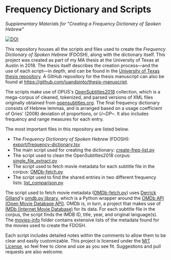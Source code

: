 # Frequency Dictionary and Scripts

*Supplementary Materials for "Creating a Frequency Dictionary of Spoken Hebrew"*

[![DOI](https://zenodo.org/badge/123617466.svg)](https://zenodo.org/badge/latestdoi/123617466)

This repository houses all the scripts and files used to create the *Frequency Dictionary of Spoken Hebrew* (FDOSH), along with the dictionary itself. This project was created as part of my MA thesis at the University of Texas at Austin in 2018. The thesis itself describes the creation process—and the use of each script—in depth, and can be found in the [University of Texas thesis repository](https://repositories.lib.utexas.edu/handle/2152/11). A GitHub repository for the thesis manuscript can also be found at <https://github.com/juandpinto/thesis-manuscript>.

The scripts make use of OPUS's [OpenSubtitles2018](http://opus.nlpl.eu/OpenSubtitles2018.php) collection, which is a mega-corpus of cleaned, tokenized, and parsed versions of XML files originally obtained from [opensubtitles.org](http://opensubtitles.org). The final frequency dictionary consists of Hebrew lemmas, and is arranged based on a usage coefficient of Gries' (2008) deviation of proportions, or *U~DP~*. It also includes frequency and range measures for each entry.

The most important files in this repository are listed below.

- The *Frequency Dictionary of Spoken Hebrew* (FDOSH): [export/frequency-dictionary.tsv](export/frequency-dictionary.tsv)
- The main script used for creating the dictionary: [create-freq-list.py](create-freq-list.py)
- The script used to clean the OpenSubtitles2018 corpus: [single_file_extract.py](single_file_extract.py)
- The script used to fetch movie metadata for each subtitle file in the corpus: [OMDb-fetch.py](OMDb-fetch.py)
- The script used to find the shared entries in two different frequency lists: [list_comparison.py](list_comparison.py)

The script used to fetch movie metadata ([OMDb-fetch.py](OMDb-fetch.py)) uses [Derrick Gilland](https://github.com/dgilland)'s [omdb.py library](https://github.com/dgilland/omdb.py), which is a Python wrapper around the [OMDb API (Open Movie Database API)](http://omdbapi.com). OMDb is, in turn, a project that makes use of [IMDb (Internet Movie Database)](http://www.imdb.com) for its data. For each subtitle file in the corpus, the script finds the IMDB ID, title, year, and original language(s). The [movies-info](movies-info/) folder contains extensive lists of the metadata found for the movies used to create the FDOSH.

Each script includes detailed notes within the comments to allow them to be clear and easily customizable. This project is licensed under the [MIT License](LICENSE), so feel free to clone and use as you see fit. Suggestions and pull requests are also welcome.
